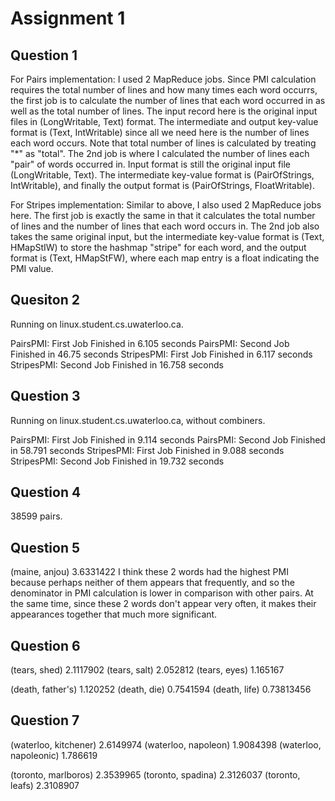 # Assignment 1

## Question 1

For Pairs implementation:
I used 2 MapReduce jobs. Since PMI calculation requires the total number of lines and how many times each word occurrs, the first job is to calculate the number of lines that each word occurred in as well as the total number of lines. The input record here is the original input files in (LongWritable, Text) format. The intermediate and output key-value format is (Text, IntWritable) since all we need here is the number of lines each word occurs. Note that total number of lines is calculated by treating "*" as "total". The 2nd job is where I calculated the number of lines each "pair" of words occurred in. Input format is still the original input file (LongWritable, Text). The intermediate key-value format is (PairOfStrings, IntWritable), and finally the output format is (PairOfStrings, FloatWritable).

For Stripes implementation:
Similar to above, I also used 2 MapReduce jobs here. The first job is exactly the same in that it calculates the total number of lines and the number of lines that each word occurs in. The 2nd job also takes the same original input, but the intermediate key-value format is (Text, HMapStIW) to store the hashmap "stripe" for each word, and the output format is (Text, HMapStFW), where each map entry is a float indicating the PMI value.

## Quesiton 2

Running on linux.student.cs.uwaterloo.ca.

PairsPMI: First Job Finished in 6.105 seconds
PairsPMI: Second Job Finished in 46.75 seconds
StripesPMI: First Job Finished in 6.117 seconds
StripesPMI: Second Job Finished in 16.758 seconds

## Question 3

Running on linux.student.cs.uwaterloo.ca, without combiners.

PairsPMI: First Job Finished in 9.114 seconds
PairsPMI: Second Job Finished in 58.791 seconds
StripesPMI: First Job Finished in 9.088 seconds
StripesPMI: Second Job Finished in 19.732 seconds

## Question 4

38599 pairs.

## Question 5

(maine, anjou) 3.6331422
I think these 2 words had the highest PMI because perhaps neither of them appears that frequently, and so the denominator in PMI calculation is lower in comparison with other pairs. At the same time, since these 2 words don't appear very often, it makes their appearances together that much more significant.

## Question 6

(tears, shed) 2.1117902
(tears, salt) 2.052812
(tears, eyes) 1.165167

(death, father's) 1.120252
(death, die)  0.7541594
(death, life) 0.73813456

## Question 7

(waterloo, kitchener) 2.6149974
(waterloo, napoleon)  1.9084398
(waterloo, napoleonic)  1.786619

(toronto, marlboros)  2.3539965
(toronto, spadina)  2.3126037
(toronto, leafs)  2.3108907
